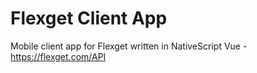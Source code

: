# Flexget Client App

Mobile client app for Flexget written in NativeScript Vue - https://flexget.com/API

